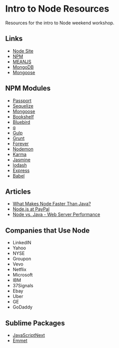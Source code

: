 # Intro to Node Resources
Resources for the intro to Node weekend workshop.

## Links
* [Node Site](http://nodejs.org)
* [NPM](http://npmjs.org)
* [MEANJS](https://github.com/meanjs/mean)
* [MongoDB](https://www.mongodb.com/)
* [Mongoose](http://mongoosejs.com/)

## NPM Modules
* [Passport](https://www.npmjs.com/package/passport)
* [Sequelize](https://www.npmjs.com/package/sequelize)
* [Mongoose](https://www.npmjs.com/package/mongoose)
* [Bookshelf](https://www.npmjs.com/package/bookshelf)
* [Bluebird](https://www.npmjs.com/package/bluebird)
* [q](https://www.npmjs.com/package/q)
* [Gulp](https://www.npmjs.com/package/gulp)
* [Grunt](https://www.npmjs.com/package/grunt-cli)
* [Forever](https://www.npmjs.com/package/forever)
* [Nodemon](https://www.npmjs.com/package/nodemon)
* [Karma](https://www.npmjs.com/package/karma)
* [Jasmine](https://www.npmjs.com/package/jasmine)
* [lodash](https://www.npmjs.com/package/lodash)
* [Express](https://www.npmjs.com/package/express)
* [Babel](https://www.npmjs.com/package/babel)


## Articles
* [What Makes Node Faster Than Java?](https://strongloop.com/strongblog/node-js-is-faster-than-java/)
* [Node.js at PayPal](https://www.paypal-engineering.com/2013/11/22/node-js-at-paypal/)
* [Node vs. Java - Web Server Performance](http://joeywhelan.blogspot.com/2014/01/node-vs-java-web-service-performance.html)


## Companies that Use Node
* LinkedIN
* Yahoo
* NYSE
* Groupon 
* Vevo 
* Netflix 
* Microsoft 
* IBM
* 37Signals
* Ebay
* Uber
* GE 
* GoDaddy


## Sublime Packages
* [JavaScriptNext](https://github.com/Benvie/JavaScriptNext.tmLanguage)
* [Emmet](http://emmet.io/)
